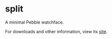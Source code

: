 # split
A minimal Pebble watchface.

For downloads and other information, view its [site](http://jackdalton.github.io/split).
